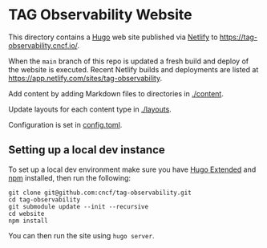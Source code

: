 # TAG Observability Website

This directory contains a [Hugo](https://gohugo.io) web site published via [Netlify](https://www.netlify.com/) to <https://tag-observability.cncf.io/>.

When the `main` branch of this repo is updated a fresh build and deploy of the website is executed. Recent Netlify builds and deployments are listed at <https://app.netlify.com/sites/tag-observability>.

Add content by adding Markdown files to directories in [./content](./content).

Update layouts for each content type in [./layouts](./layouts/).

Configuration is set in [config.toml](./config.toml).

## Setting up a local dev instance

To set up a local dev environment make sure you have [Hugo Extended](https://gohugo.io/installation/linux/#editions) and [npm](https://www.npmjs.com/) installed, then run the following:

```
git clone git@github.com:cncf/tag-observability.git
cd tag-observability
git submodule update --init --recursive
cd website
npm install
```

You can then run the site using `hugo server`.


